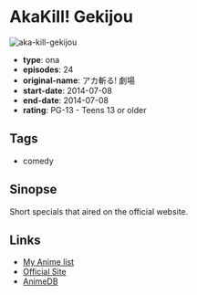# AkaKill! Gekijou

![aka-kill-gekijou](https://cdn.myanimelist.net/images/anime/6/64537.jpg)

-   **type**: ona
-   **episodes**: 24
-   **original-name**: アカ斬る! 劇場
-   **start-date**: 2014-07-08
-   **end-date**: 2014-07-08
-   **rating**: PG-13 - Teens 13 or older

## Tags

-   comedy

## Sinopse

Short specials that aired on the official website.

## Links

-   [My Anime list](https://myanimelist.net/anime/25241/AkaKill_Gekijou)
-   [Official Site](http://akame.tv/)
-   [AnimeDB](http://anidb.info/perl-bin/animedb.pl?show=anime&aid=10407)
